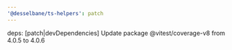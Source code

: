```yaml
---
'@desselbane/ts-helpers': patch
---
```


deps: [patch|devDependencies] Update package @vitest/coverage-v8 from 4.0.5 to 4.0.6
